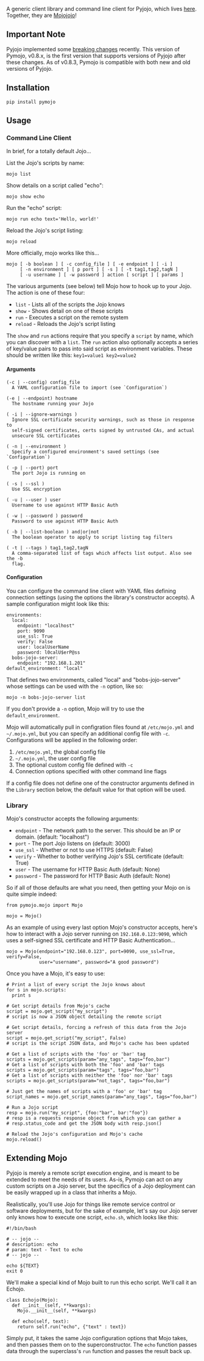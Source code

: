 A generic client library and command line client for Pyjojo, which lives
[here](https://github.com/atarola/pyjojo). Together, they are
[Mojojojo](http://i.imgur.com/TW2EiMb.gif)!

## Important Note

Pyjojo implemented some
[breaking changes](https://github.com/atarola/pyjojo#recent-breaking-changes)
recently. This version of Pymojo, v0.8.x, is the first version that supports
versions of Pyjojo after these changes. As of v0.8.3, Pymojo is compatible with
both new and old versions of Pyjojo.

## Installation

    pip install pymojo

## Usage

### Command Line Client

In brief, for a totally default Jojo...

List the Jojo's scripts by name:

    mojo list

Show details on a script called "echo":

    mojo show echo

Run the "echo" script:

    mojo run echo text='Hello, world!'

Reload the Jojo's script listing:

    mojo reload

More officially, mojo works like this...

    mojo [ -b boolean ] [ -c config_file ] [ -e endpoint ] [ -i ]
         [ -n environment ] [ p port ] [ -s ] [ -t tag1,tag2,tagN ]
         [ -u username ] [ -w password ] action [ script ] [ params ]

The various arguments (see below) tell Mojo how to hook up to your Jojo. The
action is one of these four:

 * `list` - Lists all of the scripts the Jojo knows
 * `show` - Shows detail on one of these scripts
 * `run` - Executes a script on the remote system
 * `reload` - Reloads the Jojo's script listing

The `show` and `run` actions require that you specify a `script` by name, which
you can discover with a `list`. The `run` action also optionally accepts a
series of key/value pairs to pass into said script as environment variables.
These should be written like this: `key1=value1 key2=value2`

#### Arguments

    (-c | --config) config_file
      A YAML configuration file to import (see `Configuration`)

    (-e | --endpoint) hostname
      The hostname running your Jojo

    ( -i | --ignore-warnings )
      Ignore SSL certificate security warnings, such as those in response to
      self-signed certificates, certs signed by untrusted CAs, and actual
      unsecure SSL certificates

    ( -n | --environment )
      Specify a configured environment's saved settings (see `Configuration`)

    ( -p | --port) port
      The port Jojo is running on

    ( -s | --ssl )
      Use SSL encryption

    ( -u | --user ) user
      Username to use against HTTP Basic Auth

    ( -w | --password ) password
      Password to use against HTTP Basic Auth

    ( -b | --list-boolean ) and|or|not
      The boolean operator to apply to script listing tag filters

    ( -t | --tags ) tag1,tag2,tagN
      A comma-separated list of tags which affects list output. Also see the -b
      flag.

#### Configuration

You can configure the command line client with YAML files defining connection
settings (using the options the library's constructor accepts). A sample
configuration might look like this:

    environments:
      local:
        endpoint: "localhost"
        port: 9090
        use_ssl: True
        verify: False
        user: localUserName
        password: l0calU$erP@ss
      bobs-jojo-server:
        endpoint: "192.168.1.201"
    default_environment: "local"

That defines two environments, called "local" and "bobs-jojo-server" whose
settings can be used with the `-n` option, like so:

    mojo -n bobs-jojo-server list

If you don't provide a `-n` option, Mojo will try to use the
`default_environment`.

Mojo will automatically pull in configration files found at `/etc/mojo.yml` and
`~/.mojo.yml`, but you can specify an additional config file with `-c`.
Configurations will be applied in the following order:

 1. `/etc/mojo.yml`, the global config file
 2. `~/.mojo.yml`, the user config file
 3. The optional custom config file defined with `-c`
 4. Connection options specified with other command line flags

If a config file does not define one of the constructor arguments defined in the
`Library` section below, the default value for that option will be used.

### Library

Mojo's constructor accepts the following arguments:

 * `endpoint` - The network path to the server. This should be an IP or domain.
   (default: "localhost")
 * `port` - The port Jojo listens on (default: 3000)
 * `use_ssl` - Whether or not to use HTTPS (default: False)
 * `verify` - Whether to bother verifying Jojo's SSL certificate (default: True)
 * `user` - The username for HTTP Basic Auth (default: None)
 * `password` - The password for HTTP Basic Auth (default: None)

So if all of those defaults are what you need, then getting your Mojo on is
quite simple indeed:

    from pymojo.mojo import Mojo

    mojo = Mojo()

As an example of using every last option Mojo's constructor accepts, here's how
to interact with a Jojo server running on `192.168.0.123:9090`, which uses a
self-signed SSL certificate and HTTP Basic Authentication...

    mojo = Mojo(endpoint="192.168.0.123", port=9090, use_ssl=True, verify=False,
                user="username", password="A good password")
    
Once you have a Mojo, it's easy to use:

    # Print a list of every script the Jojo knows about
    for s in mojo.scripts:
      print s

    # Get script details from Mojo's cache
    script = mojo.get_script("my_script")
    # script is now a JSON object detailing the remote script

    # Get script details, forcing a refresh of this data from the Jojo server
    script = mojo.get_script("my_script", False)
    # script is the script JSON data, and Mojo's cache has been updated

    # Get a list of scripts with the 'foo' or 'bar' tag
    scripts = mojo.get_scripts(param="any_tags", tags="foo,bar")
    # Get a list of scripts with both the 'foo' and 'bar' tags
    scripts = mojo.get_scripts(param="tags", tags="foo,bar")
    # Get a list of scripts with neither the 'foo' nor 'bar' tags
    scripts = mojo.get_scripts(param="not_tags", tags="foo,bar")
    
    # Just get the names of scripts with a 'foo' or 'bar' tag
    script_names = mojo.get_script_names(param="any_tags", tags="foo,bar")

    # Run a Jojo script
    resp = mojo.run("my_script", {foo:"bar", bar:"foo"})
    # resp is a requests response object from which you can gather a
    # resp.status_code and get the JSON body with resp.json()

    # Reload the Jojo's configuration and Mojo's cache
    mojo.reload()

## Extending Mojo

Pyjojo is merely a remote script execution engine, and is meant to be extended
to meet the needs of its users. As-is, Pymojo can act on any custom scripts on
a Jojo server, but the specifics of a Jojo deployment can be easily wrapped up
in a class that inherits a Mojo.

Realistically, you'll use Jojo for things like remote service control or
software deployments, but for the sake of example, let's say our Jojo server
only knows how to execute one script, `echo.sh`, which looks like this:

    #!/bin/bash
    
    # -- jojo --
    # description: echo
    # param: text - Text to echo
    # -- jojo --
    
    echo ${TEXT}
    exit 0

We'll make a special kind of Mojo built to run this echo script. We'll call it
an Echojo.

    class Echojo(Mojo):
      def __init__(self, **kwargs):
        Mojo.__init__(self, **kwargs)
      
      def echo(self, text):
        return self.run("echo", {"text" : text})

Simply put, it takes the same Jojo configuration options that Mojo takes,
and then passes them on to the superconstructor. The `echo` function passes
data through the superclass's `run` function and passes the result back up.
